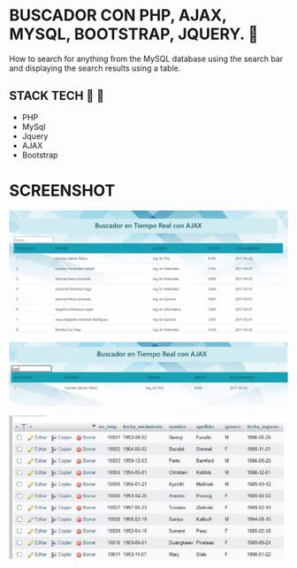 # BUSCADOR CON PHP, AJAX, MYSQL, BOOTSTRAP, JQUERY. 🔎

How to search for anything from the MySQL database using the search bar and displaying the search results using a table.

## STACK TECH :wrench: :hammer:

* PHP
* MySql
* Jquery
* AJAX
* Bootstrap

# SCREENSHOT

![](img/screenshot1.jpg)

![](img/screenshot2.jpg)

![](img/screenshot3.jpg)